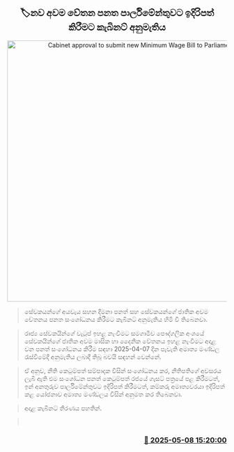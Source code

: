 <p align='center'><b><h2 align='center' title='Cabinet approval to submit new Minimum Wage Bill to Parliament'>🏷නව අවම වේතන පනත පාර්ලිමේන්තුවට ඉදිරිපත් කිරීමට කැබිනට් අනුමැතිය</h2></b></p>
<p align='center'><img src='https://helakuru.sgp1.cdn.digitaloceanspaces.com/esana/images/lib/cabinet%20updates-archived.jpg' width='600' alt='Cabinet approval to submit new Minimum Wage Bill to Parliament'></p>

> සේවකයන්ගේ අයවැය සහන දීමනා පනත් සහ සේවකයන්ගේ ජාතික අවම චේතනය පනත සංශෝධනය කිරීමට කැබිනට් අනුමැතිය හිමි වී තිබෙනවා.

> රාජ්‍ය සේවකයින්ගේ වැටුප් ඉහළ නැංවීමට සමගාමීව පෞද්ගලික අංශයේ සේවකයින්ගේ ජාතික අවම මාසික හා දෛනික වේතනය ඉහළ නැංවීමට අදාළ වන පනත් සංශෝධනය කිරීම සඳහා 2025-04-07 දින පැවැති අමාත්‍ය මණ්ඩල රැස්වීමේදී අනුමැතිය ලබාදී තිබූ බවයි සඳහන් වෙන්නේ.

> ඒ අනුව, නීති කෙටුම්පත් සම්පාදක විසින් සංශෝධනය කර, නීතිපතිගේ අවසරය ලැබී ඇති එම සංශෝධන පනත් කෙටුම්පත් රජයේ ගැසට් පත්‍රයේ පළ කිරීමටත්, ඉන් අනතුරුව පාර්ලිමේන්තුවට ඉදිරිපත් කිරීමටත්, කම්කරු අමාත්‍යවරයා ඉදිරිපත් කළ යෝජනාව අමාත්‍ය මණ්ඩලය විසින් අනුමත කර තිබෙනවා.

> අදාළ කැබිනට් තීරණය පහතින්.

>  



<h3 align='right'><a href='https://www.helakuru.lk/esana/p/109933/'>📅 2025-05-08 15:20:00</a></h3>
